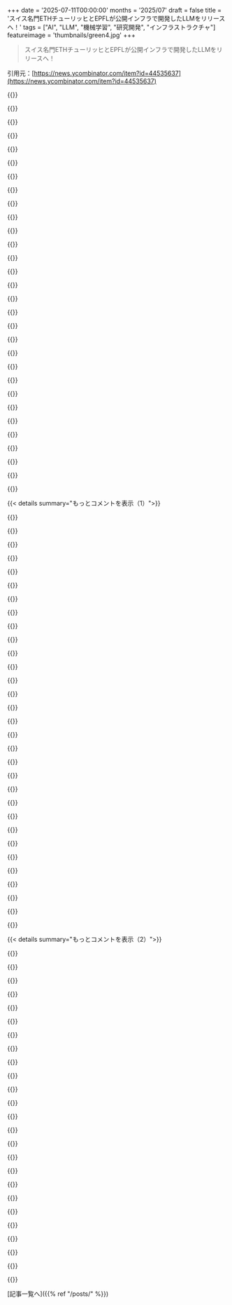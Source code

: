 +++
date = '2025-07-11T00:00:00'
months = '2025/07'
draft = false
title = 'スイス名門ETHチューリッヒとEPFLが公開インフラで開発したLLMをリリースへ！'
tags = ["AI", "LLM", "機械学習", "研究開発", "インフラストラクチャ"]
featureimage = 'thumbnails/green4.jpg'
+++

> スイス名門ETHチューリッヒとEPFLが公開インフラで開発したLLMをリリースへ！

引用元：[https://news.ycombinator.com/item?id=44535637](https://news.ycombinator.com/item?id=44535637)




{{<matomeQuote body="ETHとEPFLのLLMプロジェクトに期待してる。古いLLaMAベースだと性能はSOTAに劣るかもだけど、大規模トレーニングの経験を積むのが大事だよ。新しいAIクラスタはまだ問題があるって聞くし、大規模モデルの訓練はインフラが重要なんだ。俺、スイス人でETH出身。" userName="isusmelj" createdAt="2025/07/11 20:30:19" color="">}}




{{<matomeQuote body="いや、このモデルはLLaMAとは全然関係ないよ。俺たち独自のアーキテクチャを使って、ゼロから訓練してるんだ。LLaMAはオープンな訓練データがないし、非準拠だけど、このモデルは違うんだからね。俺、訓練チームのメンバーだからさ。" userName="lllllm" createdAt="2025/07/12 06:39:41" color="#38d3d3">}}




{{<matomeQuote body="もしGGUFsとかUnsloth dynamic quants、それからUnslothを使ったファインチューニングのサポートが必要なら、俺が喜んで手伝うよ！<br>https://github.com/unslothai/unsloth" userName="danielhanchen" createdAt="2025/07/12 07:31:17" color="#785bff">}}




{{<matomeQuote body="まさにその通り！先週LinkedInでメッセージ送ったんだけど、ここだとすごく良い感じだね、本当にありがとう！" userName="lllllm" createdAt="2025/07/12 08:11:30" color="">}}




{{<matomeQuote body="ああ、ごめんね、見逃しちゃったかも！君か同僚がメールをくれたっけ？もしよかったら、俺のメールは daniel @ unsloth.ai だよ。" userName="danielhanchen" createdAt="2025/07/13 07:24:36" color="">}}




{{<matomeQuote body="L3にはオープンな事前学習データがあるよ。法的な理由で公式じゃないけどね。<br>https://huggingface.co/datasets/HuggingFaceFW/fineweb" userName="moffkalast" createdAt="2025/07/12 10:09:53" color="#38d3d3">}}




{{<matomeQuote body="うん、CommonCrawlのフィルタリングされて重複排除されたHTMLを取るならね。このトピックで最近動画作ったから見てみて。<br>https://www.youtube.com/watch?v=8yH3rY1fZEA" userName="zX41ZdbW" createdAt="2025/07/15 18:41:20" color="#45d325">}}




{{<matomeQuote body="面白いプレゼンだった、ありがとう！81TBで72分の取り込みって、1TB/分か19GB/秒か。分散型？昔CHパフォーマンスで遊んでた時より取り込みレートがはるかに低かったんだけど、どうやって19GB/秒を達成したのか不思議だよ。" userName="menaerus" createdAt="2025/07/16 06:42:43" color="">}}




{{<matomeQuote body="著作権データを使わないってこと？それだとLLaMaや他の有名モデルに比べて不利になるんじゃないかな。みんなが手に入るものは何でも使ってるのは公然の秘密だしね。でも頑張って、すごく必要なプロジェクトだよ！" userName="Al-Khwarizmi" createdAt="2025/07/12 09:50:41" color="#ff5733">}}




{{<matomeQuote body="著作権データでの学習は、ロボッツ.txtみたいなオプトアウトメカニズムを守ればEU AI Actやデジタルミレニアム著作権法でOKなんだって。このLLMはそれらを尊重して学習してて、性能差もなかったらしいね。研究目的だとオプトアウト無視できるから、比較もできたんだ。" userName="badsectoracula" createdAt="2025/07/12 10:13:49" color="#785bff">}}




{{<matomeQuote body="やばい、これめっちゃクールなプロジェクトじゃん！結果が超楽しみだよ。<br>どうやってるのか、ブログとか論文でまとめてる？あと、ETHでどの研究グループが今これやってるの？" userName="d3m0t3p" createdAt="2025/07/12 10:13:25" color="">}}




{{<matomeQuote body="Dbpedia使ってるの？" userName="macawfish" createdAt="2025/07/12 06:41:54" color="">}}




{{<matomeQuote body="いや、主なソースはFineweb2だよ。でも、コンプライアンスとか毒性除去、それにFineweb2-HQみたいな品質フィルターを追加してるんだ。" userName="lllllm" createdAt="2025/07/12 07:13:22" color="#785bff">}}




{{<matomeQuote body="ここで関わってくれて感謝！フィルタリングが言語カバー率にどう影響したか教えてくれる？例えばFineweb2は1800以上の言語があるけど、Fineweb2-HQは20言語だけだよね。EUの24公用語のカバーにめっちゃ興味あるんだ。" userName="PeterStuer" createdAt="2025/07/12 07:54:54" color="#45d325">}}




{{<matomeQuote body="品質フィルターかけなかった言語も含めて、1800以上の（スクリプト／言語）ペアは全部キープしたよ。品質フィルターをかけた言語とそうじゃない言語を混ぜるのがどう影響するかは、まだ検討中なんだ。予備的な研究（https://arxiv.org/abs/2502.10361 の4.2.7節）だと、品質フィルターが多言語の”呪い”をある程度和らげて、異なる言語間の汎化を助ける可能性を示唆してるけど、大規模での効果はまだ見極め中だね。" userName="lllllm" createdAt="2025/07/12 08:06:36" color="#ff5c5c">}}




{{<matomeQuote body="俺的には、LLMの「魔法」の多くって、SFTとか他のファインチューニング、RLHFデータみたいなデータセット駆動だと思うんだよね。それが実際に使われるモデルとそうじゃないモデルを分けてる。インフラが超大事で、ソブリンなLLMサプライチェーンで最も重要な部分ってのは完全に同意するよ。でも、モデルがちゃんと使えるように、データにも初期段階から十分注目してほしいな。" userName="andy99" createdAt="2025/07/11 21:09:57" color="#785bff">}}




{{<matomeQuote body="「ゼロから（from scratch）」って読んだ時、ファインチューニングだけじゃなく事前学習もやってるのかなって思ったんだけど、違う？Llamaアーキテクチャ使ってるの？ベンチマーク結果がめっちゃ気になる！" userName="luke-stanley" createdAt="2025/07/11 20:53:17" color="">}}




{{<matomeQuote body="SOTAなLLMを学習するには、インフラはかなり複雑になるよね。みんなRayみたいなのを使って、アーキテクチャとデータセットをロードするくらい簡単だと思ってるけど、データセット設計、評価パイプライン、トレーニング方法、ハードウェアの最大限活用、ノード間の遅延処理、エラーからの回復とか、たくさんやることがあるんだ。でも、この分野にどんどんプレイヤーが増えるのは良いことだね。" userName="alfalfasprout" createdAt="2025/07/11 22:01:02" color="#785bff">}}




{{<matomeQuote body="70Bっていうモデルサイズだと、671BのDeepseek R1に比べたらSOTAに追いつくのが大変そうだな。そこがちょっと心配。" userName="asjir" createdAt="2025/07/12 12:58:39" color="#ff5c5c">}}




{{<matomeQuote body="SOTAの性能ってモデルサイズに比例するからね。もし70BのLlama 3.3とかと比べて性能が上なら、すごく役立つんじゃない？Deepseek R1のフルバージョンを動かすVRAMなんてみんな持ってないし。" userName="zettabomb" createdAt="2025/07/12 13:12:20" color="#785bff">}}




{{<matomeQuote body="DeepSeekってMixture of Expertsじゃなかったっけ？それだと全パラメータが一度に有効になるわけじゃないよね。70Bって、ローカルで使えるのと普段使いにちょうどいいバランスだと思うんだ。SOTAじゃなくても、素晴らしい第一歩だよ。" userName="tough" createdAt="2025/07/12 16:58:29" color="#ff5733">}}




{{<matomeQuote body="「データ収集でウェブクローリングのオプトアウトを尊重しても、性能低下はほとんどない」って、これすごくいい話だね！" userName="k__" createdAt="2025/07/11 19:32:07" color="">}}




{{<matomeQuote body="この結果の理由って、インターネット上のデータが、クローリングのオプトアウトを無視する人たちによってすでに他の場所にコピーされてるからなのかな？彼らがオプトアウトを尊重しても、結局他人が無視してたらデータをコピーしてるのと同じってことになるのか。" userName="stephen_cagle" createdAt="2025/07/12 03:24:58" color="#ff33a1">}}




{{<matomeQuote body="うん、面白い疑問だね。俺たちのarXiv論文[1]でニュース記事についてこれを研究して、重複記事も除去したんだ（デコンタミネーション）。ニュースデータの場合、LLMの下流精度に影響はなかったよ。<br>[1] https://arxiv.org/abs/2504.06219" userName="lllllm" createdAt="2025/07/12 07:12:02" color="#45d325">}}




{{<matomeQuote body="俺の予想だと、そんなに多くのデータが除去されるわけじゃないんじゃないかな。ランダムにウェブからスクレイピングされたデータよりも、後処理された学習データの方がたぶん重要なんだと思う。" userName="conradkay" createdAt="2025/07/12 04:46:52" color="">}}




{{<matomeQuote body="ウェブがすでにスクレイピングされてテキストだけになったソースって、まだないのかな？LLMの学習で車輪の再発明を防ぐために、誰かがそういうのを作ってそうだけど。ウェブは動的なものだけど、それでも何らかのレベルでは役立つ気がするな。" userName="JKCalhoun" createdAt="2025/07/12 02:19:16" color="#ff33a1">}}




{{<matomeQuote body="Common Crawl、とかかな？" userName="CaptainFever" createdAt="2025/07/12 10:32:59" color="">}}




{{<matomeQuote body="最終ユーザーを除けば、学習指標での性能低下はないってことか。結局のところ、ユーザーとウェブサイトの所有者の関心は完全に別物だよね。ユーザーは答えとコンテンツを求めるけど、ウェブサイト所有者は広告とかで注目を集めたい。一つの主しか仕えられないってことだよ。" userName="Onavo" createdAt="2025/07/11 20:12:14" color="#ff5733">}}




{{<matomeQuote body="ユーザーは答えやコンテンツを欲しがるけど、ウェブサイト運営者は注目を集めて広告とかで儲けたいんだよね。この二つは両立できないんじゃない？もしウェブサイト運営者がコンテンツを壁で囲んじゃったら、どうやってユーザーに情報を提供するのさ？市場の片方を無視するわけにはいかないでしょ。" userName="esafak" createdAt="2025/07/11 20:22:46" color="#785bff">}}




{{<matomeQuote body="無視すればいいんだよ。クローラーでバイパスして、学習データも公開しない。だから、オープンソースモデルはオープンウェイトモデルに勝てないんだよ。" userName="Onavo" createdAt="2025/07/11 21:06:27" color="#ff5733">}}




{{< details summary="もっとコメントを表示（1）">}}

{{<matomeQuote body="オープンソースモデルがオープンウェイトモデルに勝てないってのは一理あるけど、それがどれほど強力な点かはまだ不明だね。同じ学習データでも、アーキテクチャによっては勝つ可能性もゼロじゃない。でも、それは短命だろうな。すぐにプロプライエタリな方も次のリリースで改善してくるだろうから。" userName="diggan" createdAt="2025/07/11 22:30:42" color="#38d3d3">}}




{{<matomeQuote body="robots.txtを尊重するオープンソースモデルが、他のモデルがアクセスできる情報がないのに、どうして同じパフォーマンスを出せるわけ？" userName="jowea" createdAt="2025/07/11 23:29:12" color="#ff33a1">}}




{{<matomeQuote body="データが3%悪くても、アーキテクチャが5%良ければ勝てるかもね。それか、robots.txtを尊重することで資金を得て、長く訓練できて4%有利になる可能性もある。一つの変数にこだわりすぎないで。どれもだんだん効果が薄れていくもんだよ。" userName="Dylan16807" createdAt="2025/07/12 06:34:46" color="#ff5c5c">}}




{{<matomeQuote body="試してみなきゃ、どうやったらわかるのさ？" userName="datameta" createdAt="2025/07/12 02:36:41" color="">}}




{{<matomeQuote body="例えばrobots.txtでドキュメントがブロックされてて、fooExecute()の使い方の例も他にない場合、LLMがfooExecute()がintを二つ引数にとるって知るのは論理的に不可能だよね、同意しない？" userName="jowea" createdAt="2025/07/12 02:49:35" color="#45d325">}}




{{<matomeQuote body="同意するよ。でも、それってそこまで重要じゃないと思うんだ。あらゆるAPIを丸暗記してるデカいLLMは欲しくないし、APIが変わるたびにウェイトを更新しなきゃいけないなんて嫌だ。Codex（とか似たやつ）みたいに、作業中に必要なAPIを調べられる今のやり方の方が好きだな。APIがどれだけ変わっても同じウェイトで動き続けるからね。" userName="diggan" createdAt="2025/07/12 08:41:16" color="#ff33a1">}}




{{<matomeQuote body="確かにモデルはその例を“知らない”だろうけど、そこが論点じゃないんだ。最終的な目標は、人間開発者が自分の知識と経験でメソッドシグネチャを推測するように、モデルが自分でそれを理解することだね。知性って丸暗記だけじゃないんだから。" userName="tharant" createdAt="2025/07/12 05:32:46" color="#ff5733">}}




{{<matomeQuote body="人間だって、一般的にメソッドシグネチャや効果を神がかり的に推測できるわけじゃないよ。add()関数が2つの数字を取るというのはわかるけど、リストかもしれないし、2要素のタプルかもしれないよね？ドキュメントがなきゃ、LLMも私たちも分からない。LLMが利用時にドキュメントを参照する方が、学習データに含めるより実用上劣るんじゃない？ひょっとして、私が話してるのはデジタル化された全人類知識のコピーを持ってるスーパーオートコンプリートのことだけど、君は(proto-)AGIのこと話してるのかな？" userName="jowea" createdAt="2025/07/12 06:31:51" color="#ff5733">}}




{{<matomeQuote body="「add()関数って、引数が2つの数字かリストかタプルか、LLMにはドキュメントないとわかんないよね？」って意見に対して、「人間なら可能性が高い順に試すよな」って話だね。" userName="heavenlyblue" createdAt="2025/07/12 08:21:15" color="">}}




{{<matomeQuote body="この論文がその疑問に答えようとしてるよ: https://arxiv.org/abs/2504.06219<br>準拠してるのとそうじゃないので、品質の差が意外と小さいんだって。" userName="lllllm" createdAt="2025/07/12 08:45:00" color="#38d3d3">}}




{{<matomeQuote body="ETH Zurichってすごいことたくさんやってるから、そこで勉強したいわ。<br>あんなに優秀な人がいっぱい出てるなんて信じられないね。" userName="defraudbah" createdAt="2025/07/12 08:09:16" color="">}}




{{<matomeQuote body="ETH Zurichをすごいって思ってるから、そこの人や製品も自動的にすごいって決めつけてる可能性もあるよね。<br>なんか循環論みたいになってるかも。" userName="blue_light_man" createdAt="2025/07/12 12:20:13" color="">}}




{{<matomeQuote body="ETH Zurichのオンラインコース、”完璧な”形式になる前に受講したんだけど、品質とか簡潔なのに情報が濃い教育コンテンツは、時代を先取りしてたって言えるよ。" userName="datameta" createdAt="2025/07/12 16:33:24" color="#ff5733">}}




{{<matomeQuote body="うん、まさにその通りだね。最近のあの超速カートプロジェクトみたいに、普通のスタートアップとかメディア活動とは一線を画す、メディア受けする”良い”例がいくつか思い浮かぶよ。<br>https://ethz.ch/en/news-and-events/eth-news/news/2023/09/fro..." userName="rtaylorgarlock" createdAt="2025/07/12 14:58:56" color="#ff5c5c">}}




{{<matomeQuote body="2年前までETHって何かわかんなかったし、スイスのethereumクラブかなんかだと思ってたよ。<br>それからちょくちょく耳にするようになって、ETHグッズ身につけてる人も見かけるようになった。<br>大学なのかそこの人たちなのかは行ったことないから知らないけど、色々な分野でETH Zurichって聞くし、なんか意味あるんだろうなって。" userName="defraudbah" createdAt="2025/07/13 12:20:19" color="">}}




{{<matomeQuote body="スイス人として、これがHNのトップにあるのを見て超誇らしいね。<br>この2つの大学は世界クラスの創業者、研究者、エンジニアを輩出してるんだ。<br>でも、いつもUSの影に隠れてるんだよな。ウチらのトップクラスの公共インフラ、教育、政治的安定（＋中立性）があれば、オープンLLM分野で何か特別なものを作るユニークなチャンスがあるはず！" userName="hubraumhugo" createdAt="2025/07/11 20:51:54" color="#38d3d3">}}




{{<matomeQuote body="EPFLとETHは国際的にも結構有名だと思うけど、スイスって小さい国（人口900万人）だから、他の大国に比べるとあまり聞かないのは当然だよね！" userName="MITSardine" createdAt="2025/07/12 14:11:47" color="">}}




{{<matomeQuote body="EPFLの卒業生と仕事してるんだけどさ、マジで頭良いよ。" userName="RHSman2" createdAt="2025/07/12 10:06:24" color="">}}




{{<matomeQuote body="これってデータセットの透明性の基準になるのかな？すごく進歩してる感じだね。もしうまくいけばの話だけどさ。でもさ、もったいないチャンスを逃したよね。彼らの機械をAIps（AI Petaflops Supercomputer）って名前にしたらよかったのにね！" userName="bee_rider" createdAt="2025/07/11 20:16:26" color="">}}




{{<matomeQuote body="Allen Institute for Artificial IntelligenceのOLMoモデルも完全にオープンだと思うよ。OLMoは完全にオープンだってさ。AI2は誰もがAIにアクセスできる未来のためにオープンネスの力を信じてるんだって。重みだけオープンじゃ足りなくて、真のオープンネスはデータ、モデル、コードへの完全オープンアクセスが必要らしいよ。詳細はhttps://allenai.org/olmoを見てみて！" userName="philipkglass" createdAt="2025/07/11 20:27:38" color="#ff5c5c">}}




{{<matomeQuote body="Smollmも僕が知る限り、完全にオープンだよ。" userName="ekianjo" createdAt="2025/07/12 00:31:54" color="">}}




{{<matomeQuote body="オープンな学習データってすごい差別化要因だよね。この規模で初の完全にオープンなデータセットなのかな？The Pileみたいな以前の取り組みは価値はあったけど限界もあったしね。学習の再現性がどうなるか気になるな。" userName="WeirderScience" createdAt="2025/07/11 20:05:09" color="#ff33a1">}}




{{<matomeQuote body="＞モデルは完全にオープン：ソースコードと重みが公開され、学習データは透明で再現可能<br>これって学習データは完全に公開されないで、単に“再現可能”ってことじゃないかな？学習に使ったページのURLリストみたいな参照先だけを提供して、その内容は公開されないってことかもね。" userName="layer8" createdAt="2025/07/11 20:16:06" color="#ff33a1">}}




{{<matomeQuote body="うーん、実際のコンテンツが数百テラバイトもの大きさなら、URLを提供した方が彼らにとっても、他の人にとっても実用的かもしれないね。" userName="TobTobXX" createdAt="2025/07/11 21:11:07" color="#ff5733">}}




{{<matomeQuote body="彼らが学習に使うことが許可されてるコンテンツと、そのコピーを配布することが許可されてるコンテンツの違いが、同じくらい重要なんじゃないかな。" userName="layer8" createdAt="2025/07/11 22:19:25" color="#45d325">}}




{{<matomeQuote body="問題ないよ、うちには25 Gbit/sの家庭用インターネットがあるからね。[1][1] https://www.init7.net/en/internet/fiber7/" userName="sschueller" createdAt="2025/07/12 18:38:47" color="">}}




{{<matomeQuote body="もしURLの内容が変わっちゃったら、それは再現可能とは言えないんじゃないかな。まあ、全部web.archive.orgのURLとかなら別だけどね。" userName="glhaynes" createdAt="2025/07/11 20:44:48" color="#785bff">}}




{{<matomeQuote body="ウェブって、コンテンツのダウンロードがGitリポジトリ更新みたいにもっと簡単だったらいいのにね。今のWebのあり方は問題だよ。" userName="dietr1ch" createdAt="2025/07/11 21:36:34" color="">}}




{{<matomeQuote body="うん、多分君の言う通りだね。それでも、もしそれが本当に最先端モデルなら、URLリストだけでも今の状況よりは全然マシだよね。公開方法について具体的な要望を言ってるね。" userName="WeirderScience" createdAt="2025/07/11 20:21:50" color="">}}




{{<matomeQuote body="うん、これは君が期待してるようなデータセットじゃないよ。だって、まだ従来の著作権付きの素材が含まれてるからね。データの著作権問題に触れている。" userName="evolvedlight" createdAt="2025/07/11 22:07:58" color="#38d3d3">}}

{{</details>}}




{{< details summary="もっとコメントを表示（2）">}}

{{<matomeQuote body="うん、それって”AIの民主化”ってことだよね。概念的なコメント。" userName="amelius" createdAt="2025/07/11 22:11:55" color="">}}




{{<matomeQuote body="プレスリリースって、どうやって作られたかはすごく書いてあるけど、他のオープンなモデルと比べて能力がどうかってことについては、ほとんど触れてないよね。情報開示への不満。" userName="oytis" createdAt="2025/07/11 20:08:32" color="#ff5733">}}




{{<matomeQuote body="大学なんだから、”どうやってやったか”を教えるのがむしろポイントなんじゃない？前のコメントへの反論。" userName="pantalaimon" createdAt="2025/07/11 20:15:48" color="">}}




{{<matomeQuote body="確かに、でも普通はすごく役立つこととか、実用的なことに応用できることを教えるもんじゃない？このケースでは、ETHとEPFLという二つのバブルが本当に何を達成するのか、あるいはただの教育用モデルなら、何に使えるのかを問うのは当然だと思うよ。" userName="EA-3167" createdAt="2025/07/11 21:12:09" color="#45d325">}}




{{<matomeQuote body="モデルは80億と700億パラメータの2サイズで出るらしいね。70B版は世界で一番パワフルな完全オープンモデルの一つになるって。晩夏にはApache 2.0 LicenseでLLMがリリースされるって言ってるけど、9月にホントかどうかわかるかな？" userName="joot82" createdAt="2025/07/11 20:32:40" color="#38d3d3">}}




{{<matomeQuote body="うん、俺はベンチマーク結果の表みたいのが欲しかったんだよね。具体的な情報形式への要望。" userName="oytis" createdAt="2025/07/11 21:32:22" color="#785bff">}}




{{<matomeQuote body="DeepSeek R2に期待したいけど、Llama 4になるのが怖いな。" userName="k__" createdAt="2025/07/11 21:19:22" color="#ff5733">}}




{{<matomeQuote body="マルチリンガルLLMと単一言語モデル、どっちがいいか気になるね。" userName="seydor" createdAt="2025/07/12 05:38:09" color="">}}




{{<matomeQuote body="これは興味深い問題で課題も多いんだ。現在のトークン化は、最も一般的な文字の組み合わせをマッピングする「バイトペアエンコーディング」を使うことが多い。そのため、ほとんどのトークン化が英語マッピングになり、LLMは他の学習言語より英語のトークン化が上手くなるんだよ。詳細はこれ見て→ https://medium.com/@biswanai92/understanding-token-fertility..." userName="tugdual" createdAt="2025/07/12 06:19:52" color="#785bff">}}




{{<matomeQuote body="でもスイスって、最先端AIチップへの無制限アクセスができる国の「Tier 2」リストに入ってるんだよね。[1] https://www.bluewin.ch/en/news/usa-restricts-swiss-access-to...[2] https://chplusplus.org/u-s-export-controls-on-ai-chips/" userName="sschueller" createdAt="2025/07/12 18:42:37" color="#ff5733">}}




{{<matomeQuote body="コンテキスト長とか性能比較の情報ある？プレスリリースは技術的な詳細が足りなくて残念だね。あと、モデルをまだリリースしてないのに（夏予定だって？）なんでこんなPR出したのか気になる。なんで遅れてるの？PRの動機はなんだったんだろう？" userName="kisamoto" createdAt="2025/07/12 19:22:22" color="">}}




{{<matomeQuote body="記事は「Open LLMは、米中企業が開発する商用システムの有力な代替手段と見なされている」って言ってるね。大手LLM企業がシステムを「エンシッティファイ」（悪用）しようとするのは明らかだよ。サブスクや広告を押し付けたり、政治的偏見を助長したりね。ヨーロッパの学術界と政府が協力して、企業じゃなくユーザーに奉仕する公益のAIを作るのは素晴らしいことだよね。" userName="wood_spirit" createdAt="2025/07/11 20:11:18" color="#ff5c5c">}}




{{<matomeQuote body="そうだけど、これって提供するのがすごく複雑なサービスなんだよね。たとえ素晴らしいモデルを開発しても、推論用にはなかなか運用できないだろうし。結局、運用するのは民間企業になって、「エンシッティファイ」へのインセンティブは変わらないよ。AIは実行コストが高いから、前の世代のテクノロジーよりもインセンティブがずっと高いんだ。つまり、「あなたが商品」の無料サービスは、利益を出すためにより積極的にあなたから価値を搾取しなきゃならないってことだね。" userName="klabb3" createdAt="2025/07/11 22:25:03" color="#ff33a1">}}




{{<matomeQuote body="TeukenやEuroLLMと比べてどうなの？" userName="Tepix" createdAt="2025/07/12 17:39:45" color="">}}




{{<matomeQuote body="残念だな。8Bは16GB VRAM（手頃なPCだとまだ一般的だよね）のGPUには低すぎるよ。そういうGPUなら、量子化次第で13Bから16Bのモデルも簡単に動かせるのに。" userName="rkrisztian" createdAt="2025/07/13 01:08:29" color="#ff33a1">}}




{{<matomeQuote body="以前Tom Scottの動画で、世界最速の車を学生が作った話があったね。そこで「車じゃなくてエンジニアを育てるのが目的だ」って言ってたのを覚えてる。このLLM開発も、公的インフラの無駄遣いじゃないよ、あの車と同じでね。" userName="PetitPrince" createdAt="2025/07/12 05:49:33" color="#38d3d3">}}




{{<matomeQuote body="グリーン電力を使ったらしいよ。今のところ、国民からの不満や批判は全くないね。きっとみんな進歩、特に自立につながるものには賛成なんだろね。" userName="herbst" createdAt="2025/07/12 09:02:52" color="">}}




{{<matomeQuote body="大学や研究クラスターは、研究コードを動かすために作られてるんだからね。普段これらのマシンを占有してる俺（数値シミュレーション分野）から見ても、このプロジェクトは通常の10倍はインパクトがあって面白いって保証するよ。学術機関がLLMに取り組むのはすごく楽しみだ。" userName="MITSardine" createdAt="2025/07/12 14:15:42" color="#785bff">}}




{{<matomeQuote body="アンチAIの立場に立って最大限擁護しようとしても、これは全く批判できないな。どうして君はそう言えるの？" userName="protocolture" createdAt="2025/07/12 01:19:47" color="">}}




{{<matomeQuote body="リリースなしでなんで発表したの？正直に言ってよ。" userName="greenavocado" createdAt="2025/07/11 20:00:12" color="">}}




{{<matomeQuote body="発表は今週スイスで開かれたInternational Open-Source LLM Builders Summitだったよ。何してるか、いつ頃リリースかを発表するのがそんなにおかしいかな？" userName="wood_spirit" createdAt="2025/07/11 20:03:06" color="">}}




{{<matomeQuote body="（少なくともアルプス山脈のこちら側では）スイスの人は、めっちゃゆっくり仕事するってのがお決まりのジョークだよ。" userName="phtrivier" createdAt="2025/07/11 20:07:55" color="">}}




{{<matomeQuote body="「できるだけ早く、でも必要なだけゆっくりと動く」ってことだね。" userName="Bengalilol" createdAt="2025/07/11 20:51:14" color="">}}




{{<matomeQuote body="資金援助？欧州の利用者が公的機関開発の欧州製LLM（少なくとも米中製じゃないやつ）を使うように誘導するのは、すごく理にかなってるよ。（ひょっとしたらブリュッセルには理にかないすぎかもね。）" userName="JumpCrisscross" createdAt="2025/07/11 20:03:18" color="#ff5c5c">}}

{{</details>}}



[記事一覧へ]({{% ref "/posts/" %}})
